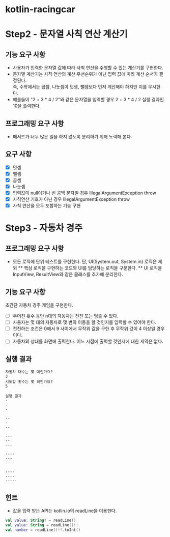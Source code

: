 # kotlin-racingcar
# Step2 - 문자열 사칙 연산 계산기
## 기능 요구 사항
* 사용자가 입력한 문자열 값에 따라 사칙 연산을 수행할 수 있는 계산기를 구현한다.
* 문자열 계산기는 사칙 연산의 계산 우선순위가 아닌 입력 값에 따라 계산 순서가 결정된다.  
  즉, 수학에서는 곱셈, 나눗셈이 덧셈, 뺄셈보다 먼저 계산해야 하지만 이를 무시한다.
* 예를들어 "2 + 3 * 4 / 2"와 같은 문자열을 입력할 경우 2 + 3 * 4 / 2 실행 결과인 10을 출력한다.

## 프로그래밍 요구 사항
* 메서드가 너무 많은 일을 하지 않도록 분리하기 위해 노력해 본다.

## 요구 사항
- [X] 덧셈
- [X] 뺄셈
- [X] 곱셈
- [X] 나눗셈
- [X] 입력값이 null이거나 빈 공백 문자일 경우 IllegalArgumentException throw
- [X] 사칙연산 기호가 아닌 경우 IllegalArgumentException throw
- [X] 사칙 연산을 모두 포함하는 기능 구현

# Step3 - 자동차 경주

## 프로그래밍 요구 사항
* 모든 로직에 단위 테스트를 구현한다. 단, UI(System.out, System.in) 로직은 제외
  ** 핵심 로직을 구현하는 코드와 UI를 담당하는 로직을 구분한다.
  ** UI 로직을 InputView, ResultView와 같은 클래스를 추가해 분리한다.

## 기능 요구 사항
초간단 자동차 경주 게임을 구현한다.
- [ ] 주어진 횟수 동안 n대의 자동차는 전진 또는 멈출 수 있다.
- [ ] 사용자는 몇 대의 자동차로 몇 번의 이동을 할 것인지를 입력할 수 있어야 한다.
- [ ] 전진하는 조건은 0에서 9 사이에서 무작위 값을 구한 후 무작위 값이 4 이상일 경우이다.
- [ ] 자동차의 상태를 화면에 출력한다. 어느 시점에 출력할 것인지에 대한 제약은 없다.

## 실행 결과

```
자동차 대수는 몇 대인가요?
3
시도할 횟수는 몇 회인가요?
5

실행 결과
-
-
-

--
-
--

---
--
---

----
---
----

----
----
-----
```

## 힌트

* 값을 입력 받는 API는 kotlin.io의 readLine을 이용한다.

```kotlin
val value: String? = readLine()
val value: String = readLine()!!
val number = readLine()!!.toInt()
```

